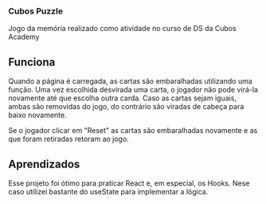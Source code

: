 ### Cubos Puzzle

Jogo da memória realizado como atividade no curso de DS da Cubos Academy

## Funciona

Quando a página é carregada, as cartas são embaralhadas utilizando uma função. Uma vez escolhida desvirada uma carta, o jogador não pode virá-la novamente até que escolha outra carda. Caso as cartas sejam iguais, ambas são removidas do jogo, do contrário são viradas de cabeça para baixo novamente.

Se o jogador clicar em "Reset" as cartas são embaralhadas novamente e as que foram retiradas retoram ao jogo.

## Aprendizados

Esse projeto foi ótimo para praticar React e, em especial, os Hooks. Nese caso utilizei bastante do useState para implementar a lógica.
